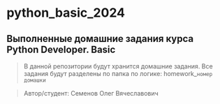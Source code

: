 # python_basic_2024

## Выполненные домашние задания курса Python Developer. Basic

> В данной репозитории будут хранится домашние задания. Все задания будут разделены по папка по логике: homework_`номер домашки`

> Автор/студент: Семенов Олег Вячеславович